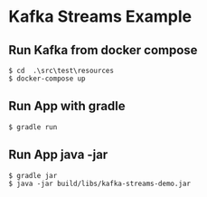 # Kafka Streams Example

## Run Kafka from docker compose
```
$ cd  .\src\test\resources
$ docker-compose up
```

## Run App with gradle
```
$ gradle run
```


## Run App java -jar
```
$ gradle jar
$ java -jar build/libs/kafka-streams-demo.jar
```
